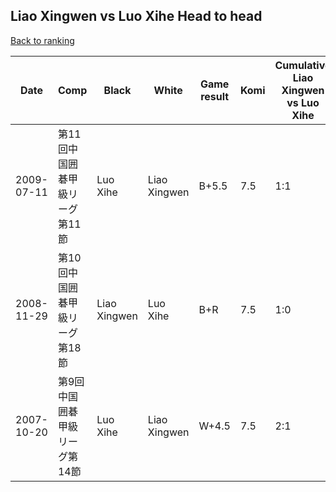 ## Liao Xingwen vs Luo Xihe Head to head

[Back to ranking](../../index.md)




| **Date** | **Comp** | **Black** | **White** | **Game result** | **Komi** | **Cumulative Liao Xingwen vs Luo Xihe** | **Liao Xingwen streak** | **Luo Xihe streak** | 
| --- | --- | --- | --- | --- | --- | --- | --- | --- |
| 2009-07-11 | 第11回中国囲碁甲級リーグ第11節 | Luo Xihe | Liao Xingwen | B+5.5 | 7.5 | 1:1 | 0 | 1 | 
| 2008-11-29 | 第10回中国囲碁甲級リーグ第18節 | Liao Xingwen | Luo Xihe | B+R | 7.5 | 1:0 | 1 | 0 | 
| 2007-10-20 | 第9回中国囲碁甲級リーグ第14節 | Luo Xihe | Liao Xingwen | W+4.5 | 7.5 | 2:1 | 1 | 0 |




